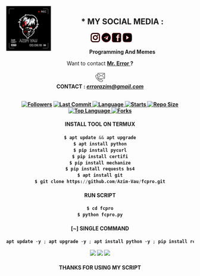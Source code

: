 
<img src="https://github.com/Azim-vau/Azim-vau/blob/main/IMAGE/azimvau.gif" width="120" height="120" align="left">
<center>
  
  
  
   ## * MY SOCIAL MEDIA : <br>
<a href="https://Instagram.com/azimmahmud143" target="_blank"><img src="https://github.com/Azim-vau/Azim-vau/blob/main/IMAGE/instagram.png" alt="alt text" width="25" height="25"></a> 
<a href="https://t.me/mrerror69"><img src="https://github.com/Azim-vau/Azim-vau/blob/main/IMAGE/telegram.png" alt="alt text" width="25" height="25"></a>
<a href="https://www.facebook.com/azimmahmudofficial" target="_blank"><img src="https://github.com/Azim-vau/Azim-vau/blob/main/IMAGE/facebook.png" alt="alt text" width="25" height="25"></a> <a href="https://youtube.com/MrError69"><img src="https://github.com/Azim-vau/Azim-vau/blob/main/IMAGE/youtube.png" alt="alt text" width="25" height="25"></a> 
&nbsp;&nbsp;     &nbsp;&nbsp;    &nbsp;&nbsp;   &nbsp;&nbsp;   &nbsp;&nbsp;
  
____Programming And Memes____

Want to contact <a href="https://github.com/Azim-vau"><b>Mr. Error </a> ?</br><br>
<img src="https://github.com/Azim-vau/Azim-vau/blob/main/IMAGE/contact.png" alt="alt text" width="25" height="25"> <br>
CONTACT : <i>errorazim@gmail.com</i>  <br> <br> 


<a href="https://github.com/Azim-Vau/followers">
<img title="Followers" src="https://img.shields.io/github/followers/Azim-vau?label=Followers&color=blue&style=flat-square"></a>
<a href="https://github.com/Azim-Vau/termux-style/stargazers/">
  <a href="https://github.com/Azim-Vau/fcpro">
    <img alt="Last Commit" src="https://img.shields.io/github/last-commit/Azim-Vau/fcpro.svg"/>
  </a>
  <a href="https://github.com/Azim-Vau/fcpro">
    <img alt="Language" src="https://img.shields.io/github/languages/count/Azim-Vau/fcpro.svg"/>
  </a>
  <a href="https://github.com/Azim-Vau/fcpro">
    <img alt="Starts" src="https://img.shields.io/github/stars/Azim-Vau/fcpro.svg"/>
  </a>
<a href="https://github.com/Azim-Vau/fcpro">
    <img alt="Repo Size" src="https://img.shields.io/github/repo-size/Azim-Vau/fcpro.svg"/>
  </a>

<a href="https://github.com/Azim-Vau/fcpro">
    <img alt="Top Language" src="https://img.shields.io/github/languages/top/Azim-vau/fcpro.svg"/> <a href="https://github.com/Azim-Vau/fcpro">
    <img alt="Forks" src="https://img.shields.io/github/forks/Azim-vau/fcpro.svg"/>
  </a>
</div>

<p align="center">

#### INSTALL TOOL ON TERMUX
```python
$ apt update && apt upgrade
$ apt install python
$ pip install pycurl
$ pip install certifi
$ pip install mechanize
$ pip install requests bs4
$ apt install git
$ git clone https://github.com/Azim-Vau/fcpro.git
```
#### RUN SCRIPT
```python
$ cd fcpro
$ python fcpro.py
```

#### [~] SINGLE COMMAND

```python
apt update -y ; apt upgrade -y ; apt install python -y ; pip install requests ; pip install mechanize ; pip install pycrul ; pip install certifi ; pip install bs4 ; apt install git -y ; git clone https://github.com/Azim-vau/fcpro ; cd fcpro ; python fcpro.py
```


[![](https://img.shields.io/badge/Github-black?logo=Github&logoColor=black&labelColor=white)](https://github.com/azim-vau)
[![](https://img.shields.io/badge/Facebook-blue?logo=Facebook&logoColor=blue&labelColor=white)](https://www.facebook.com/azimvau69.org)
[![](https://img.shields.io/badge/Instagram-red?logo=Instagram&logoColor=red&labelColor=white)](https://www.instagram.com/a_zimmahmud) 



#### THANKS FOR USING MY SCRIPT

